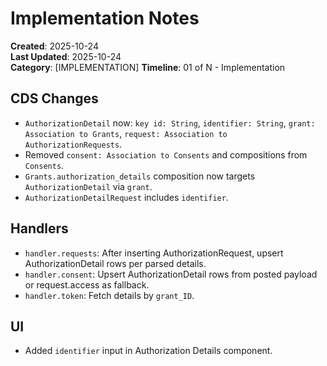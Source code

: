 # Implementation Notes

**Created**: 2025-10-24  
**Last Updated**: 2025-10-24  
**Category**: [IMPLEMENTATION]
**Timeline**: 01 of N - Implementation

## CDS Changes
- `AuthorizationDetail` now: `key id: String`, `identifier: String`, `grant: Association to Grants`, `request: Association to AuthorizationRequests`.
- Removed `consent: Association to Consents` and compositions from `Consents`.
- `Grants.authorization_details` composition now targets `AuthorizationDetail` via `grant`.
- `AuthorizationDetailRequest` includes `identifier`.

## Handlers
- `handler.requests`: After inserting AuthorizationRequest, upsert AuthorizationDetail rows per parsed details.
- `handler.consent`: Upsert AuthorizationDetail rows from posted payload or request.access as fallback.
- `handler.token`: Fetch details by `grant_ID`.

## UI
- Added `identifier` input in Authorization Details component.

